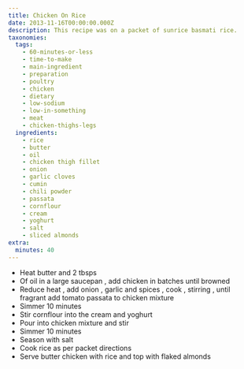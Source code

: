 ```yaml
---
title: Chicken On Rice
date: 2013-11-16T00:00:00.000Z
description: This recipe was on a packet of sunrice basmati rice.
taxonomies:
  tags:
    - 60-minutes-or-less
    - time-to-make
    - main-ingredient
    - preparation
    - poultry
    - chicken
    - dietary
    - low-sodium
    - low-in-something
    - meat
    - chicken-thighs-legs
  ingredients:
    - rice
    - butter
    - oil
    - chicken thigh fillet
    - onion
    - garlic cloves
    - cumin
    - chili powder
    - passata
    - cornflour
    - cream
    - yoghurt
    - salt
    - sliced almonds
extra:
  minutes: 40
---
```

 - Heat butter and 2 tbsps
 - Of oil in a large saucepan , add chicken in batches until browned
 - Reduce heat , add onion , garlic and spices , cook , stirring , until fragrant add tomato passata to chicken mixture
 - Simmer 10 minutes
 - Stir cornflour into the cream and yoghurt
 - Pour into chicken mixture and stir
 - Simmer 10 minutes
 - Season with salt
 - Cook rice as per packet directions
 - Serve butter chicken with rice and top with flaked almonds
